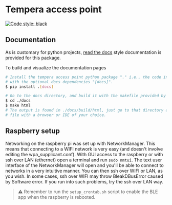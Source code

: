 Tempera access point
====================

[![Code style: black](https://img.shields.io/badge/code%20style-black-000000.svg)](https://github.com/psf/black)

## Documentation

As is customary for python projects, [read the docs](https://about.readthedocs.com/?ref=readthedocs.com)
style documentation is provided for this package.

To build and visualize the documentation pages

```bash
# Install the tempera access point python package "." i.e., the code in this directory
# with the optional docs dependencies "[docs]".
$ pip install .[docs]

# Go to the docs directory, and build it with the makefile provided by sphinx.
$ cd ./docs
$ make html
# The output is found in ./docs/build/html, just go to that directory and open the index.html
# file with a browser or IDE of your choice.
```

## Raspberry setup

Networking on the raspberry pi was set up with NetworkManager. This means that connecting to
a WIFI network is very easy (and doesn't involve editing the wpa_supplicant.conf).
With GUI access to the raspberry or with ssh over LAN (ethernet) open a terminal and run
`sudo nmtui`. The text user interface of the NetworkManager will open and you'll be able to
connect to networks in a very intuitive manner. You can then ssh over WIFI or LAN, as you wish.
In some cases, ssh over WIFI may throw BleakDBusError caused by Software error. If you run
into such problems, try the ssh over LAN way.

> :warning:
> Remember to run the `setup_crontab.sh` script to enable the BLE app when the raspberry is rebooted.
